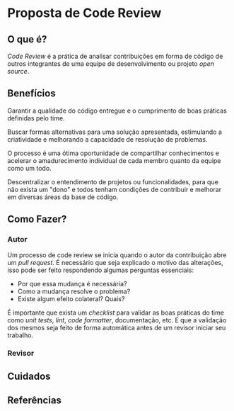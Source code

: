 # Proposta de Code Review

## O que é?

*Code Review* é a prática de analisar contribuições em forma de código de outros 
integrantes de uma equipe de desenvolvimento ou projeto *open source*.

## Benefícios

Garantir a qualidade do código entregue e o cumprimento de boas práticas definidas
pelo time.

Buscar formas alternativas para uma solução apresentada, estimulando a criatividade
e melhorando a capacidade de resolução de problemas.

O processo é uma ótima oportunidade de compartilhar conhecimentos e acelerar o amadurecimento
individual de cada membro quanto da equipe como um todo.

Descentralizar o entendimento de projetos ou funcionalidades, para que não exista um "dono" e
todos tenham condições de contribuir e melhorar em diversas áreas da base de código. 

## Como Fazer?

### Autor

Um processo de code review se inicia quando o autor da contribuição abre um *pull request*. É
necessário que seja explicado o motivo das alterações, isso pode ser feito respondendo algumas
perguntas essenciais:

+ Por que essa mudança é necessária?
+ Como a mudança resolve o problema?
+ Existe algum efeito colateral? Quais?

É importante que exista um *checklist* para validar as boas práticas do time como *unit tests*, *lint*,
*code formatter*, documentação, etc. E que a validação dos mesmos seja feito de forma automática antes 
de um revisor iniciar seu trabalho.

### Revisor

## Cuidados

## Referências

